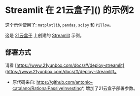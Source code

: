 # Streamlit 在 21云盒子]() 的示例2

这个示例使用了: `matplotlib`, `pandas`, `scipy` 和 `Pillow`｡

这是 [21云盒子](http://www.21yunbox.com/) 上创建的 [Streamlit](https://www.streamlit.io/) 示例｡


## 部署方式

请看 [https://www.21yunbox.com/docs/#/deploy-streamlit](https://www.21yunbox.com/docs/#/deploy-streamlit)｡

* 原代码来自: https://github.com/antonio-catalano/RationalPassiveInvesting*, 增加了21云盒子部署参数。